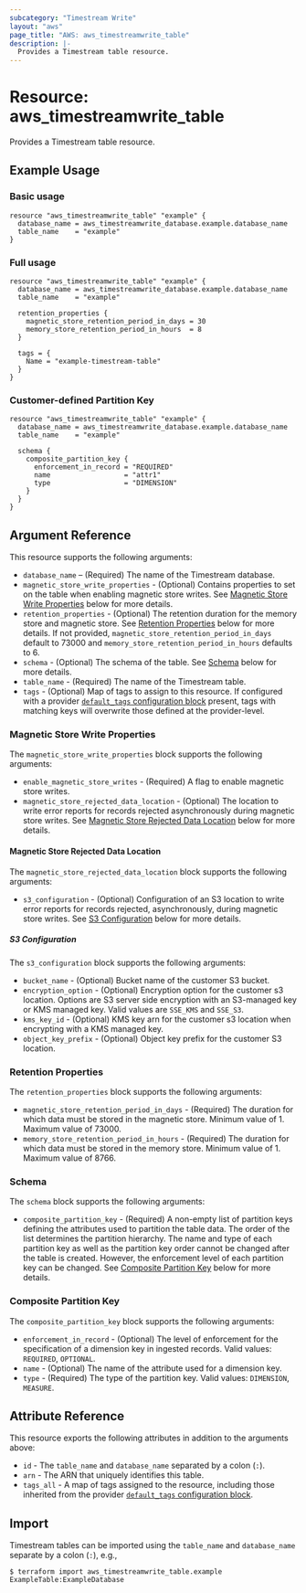 ```yaml
---
subcategory: "Timestream Write"
layout: "aws"
page_title: "AWS: aws_timestreamwrite_table"
description: |-
  Provides a Timestream table resource.
---
```


# Resource: aws_timestreamwrite_table

Provides a Timestream table resource.

## Example Usage

### Basic usage

```hcl
resource "aws_timestreamwrite_table" "example" {
  database_name = aws_timestreamwrite_database.example.database_name
  table_name    = "example"
}
```

### Full usage

```hcl
resource "aws_timestreamwrite_table" "example" {
  database_name = aws_timestreamwrite_database.example.database_name
  table_name    = "example"

  retention_properties {
    magnetic_store_retention_period_in_days = 30
    memory_store_retention_period_in_hours  = 8
  }

  tags = {
    Name = "example-timestream-table"
  }
}
```

### Customer-defined Partition Key

```hcl
resource "aws_timestreamwrite_table" "example" {
  database_name = aws_timestreamwrite_database.example.database_name
  table_name    = "example"

  schema {
    composite_partition_key {
      enforcement_in_record = "REQUIRED"
      name                  = "attr1"
      type                  = "DIMENSION"
    }
  }
}
```

## Argument Reference

This resource supports the following arguments:

* `database_name` – (Required) The name of the Timestream database.
* `magnetic_store_write_properties` - (Optional) Contains properties to set on the table when enabling magnetic store writes. See [Magnetic Store Write Properties](#magnetic-store-write-properties) below for more details.
* `retention_properties` - (Optional) The retention duration for the memory store and magnetic store. See [Retention Properties](#retention-properties) below for more details. If not provided, `magnetic_store_retention_period_in_days` default to 73000 and `memory_store_retention_period_in_hours` defaults to 6.
* `schema` - (Optional) The schema of the table. See [Schema](#schema) below for more details.
* `table_name` - (Required) The name of the Timestream table.
* `tags` - (Optional) Map of tags to assign to this resource. If configured with a provider [`default_tags` configuration block](https://registry.terraform.io/providers/hashicorp/aws/latest/docs#default_tags-configuration-block) present, tags with matching keys will overwrite those defined at the provider-level.

### Magnetic Store Write Properties

The `magnetic_store_write_properties` block supports the following arguments:

* `enable_magnetic_store_writes` - (Required) A flag to enable magnetic store writes.
* `magnetic_store_rejected_data_location` - (Optional) The location to write error reports for records rejected asynchronously during magnetic store writes. See [Magnetic Store Rejected Data Location](#magnetic-store-rejected-data-location) below for more details.

#### Magnetic Store Rejected Data Location

The `magnetic_store_rejected_data_location` block supports the following arguments:

* `s3_configuration` - (Optional) Configuration of an S3 location to write error reports for records rejected, asynchronously, during magnetic store writes. See [S3 Configuration](#s3-configuration) below for more details.

##### S3 Configuration

The `s3_configuration` block supports the following arguments:

* `bucket_name` - (Optional) Bucket name of the customer S3 bucket.
* `encryption_option` - (Optional) Encryption option for the customer s3 location. Options are S3 server side encryption with an S3-managed key or KMS managed key. Valid values are `SSE_KMS` and `SSE_S3`.
* `kms_key_id` - (Optional) KMS key arn for the customer s3 location when encrypting with a KMS managed key.
* `object_key_prefix` - (Optional) Object key prefix for the customer S3 location.

### Retention Properties

The `retention_properties` block supports the following arguments:

* `magnetic_store_retention_period_in_days` - (Required) The duration for which data must be stored in the magnetic store. Minimum value of 1. Maximum value of 73000.
* `memory_store_retention_period_in_hours` - (Required) The duration for which data must be stored in the memory store. Minimum value of 1. Maximum value of 8766.

### Schema

The `schema` block supports the following arguments:

* `composite_partition_key` - (Required) A non-empty list of partition keys defining the attributes used to partition the table data. The order of the list determines the partition hierarchy. The name and type of each partition key as well as the partition key order cannot be changed after the table is created. However, the enforcement level of each partition key can be changed. See [Composite Partition Key](#composite-partition-key) below for more details.

### Composite Partition Key

The `composite_partition_key` block supports the following arguments:

* `enforcement_in_record` - (Optional) The level of enforcement for the specification of a dimension key in ingested records. Valid values: `REQUIRED`, `OPTIONAL`.
* `name` - (Optional) The name of the attribute used for a dimension key.
* `type` - (Required) The type of the partition key. Valid values: `DIMENSION`, `MEASURE`.

## Attribute Reference

This resource exports the following attributes in addition to the arguments above:

* `id` - The `table_name` and `database_name` separated by a colon (`:`).
* `arn` - The ARN that uniquely identifies this table.
* `tags_all` - A map of tags assigned to the resource, including those inherited from the provider [`default_tags` configuration block](https://registry.terraform.io/providers/hashicorp/aws/latest/docs#default_tags-configuration-block).

## Import

Timestream tables can be imported using the `table_name` and `database_name` separate by a colon (`:`), e.g.,

```
$ terraform import aws_timestreamwrite_table.example ExampleTable:ExampleDatabase
```
